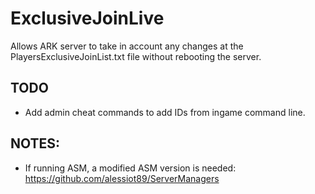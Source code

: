 # ExclusiveJoinLive

Allows ARK server to take in account any changes at the PlayersExclusiveJoinList.txt file without rebooting the server.

## TODO
* Add admin cheat commands to add IDs from ingame command line.

## NOTES:
* If running ASM, a modified ASM version is needed: https://github.com/alessiot89/ServerManagers
